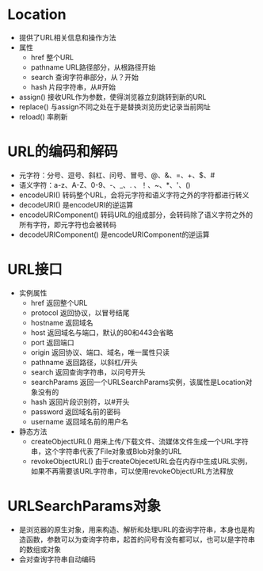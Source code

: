 # Location
- 提供了URL相关信息和操作方法
- 属性
  - href  整个URL
  - pathname  URL路径部分，从根路径开始
  - search  查询字符串部分，从？开始
  - hash  片段字符串，从#开始
- assign()  接收URL作为参数，使得浏览器立刻跳转到新的URL
- replace() 与assign不同之处在于是替换浏览历史记录当前网址
- reload()  率刷新

# URL的编码和解码
- 元字符：分号、逗号、斜杠、问号、冒号、@、&、=、+、$、#
- 语义字符：a-z、A-Z、0-9、-、_、. 、！、~、*、'、()
- encodeURI()   转码整个URL，会将元字符和语义字符之外的字符都进行转义
- decodeURI()   是encodeURI的逆运算
- encodeURIComponent()  转码URL的组成部分，会转码除了语义字符之外的所有字符，即元字符也会被转码
- decodeURIComponent()  是encodeURIComponent的逆运算

# URL接口
- 实例属性
  - href    返回整个URL
  - protocol    返回协议，以冒号结尾
  - hostname    返回域名
  - host    返回域名与端口，默认的80和443会省略
  - port    返回端口
  - origin  返回协议、端口、域名，唯一属性只读
  - pathname    返回路径，以斜杠/开头
  - search  返回查询字符串，以问号开头
  - searchParams    返回一个URLSearchParams实例，该属性是Location对象没有的
  - hash    返回片段识别符，以#开头
  - password    返回域名前的密码
  - username    返回域名前的用户名
- 静态方法
  - createObjectURL()   用来上传/下载文件、流媒体文件生成一个URL字符串，这个字符串代表了File对象或Blob对象的URL
  - revokeObjectURL()   由于createObjecetURL会在内存中生成URL实例，如果不再需要该URL字符串，可以使用revokeObjectURL方法释放

# URLSearchParams对象
- 是浏览器的原生对象，用来构造、解析和处理URL的查询字符串，本身也是构造函数，参数可以为查询字符串，起首的问号有没有都可以，也可以是字符串的数组或对象
- 会对查询字符串自动编码
